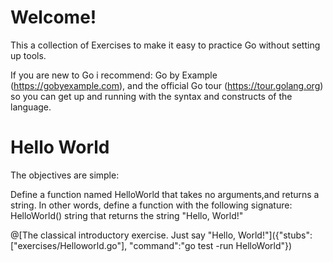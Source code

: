 # Welcome!

This a collection of Exercises to make it easy to practice Go without setting up tools.

If you are new to Go i recommend: Go by Example (https://gobyexample.com), and the official Go tour (https://tour.golang.org) so you can get up and running with the syntax and constructs of the language.



# Hello World
The objectives are simple:

Define a function named HelloWorld that takes no arguments,and returns a string.
In other words, define a function with the following signature: HelloWorld() string
that returns the string "Hello, World!"


@[The classical introductory exercise. Just say "Hello, World!"]({"stubs":["exercises/Helloworld.go"], "command":"go test -run HelloWorld"})

